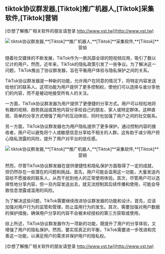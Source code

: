 ## **tiktok协议群发器,**[Tiktok]**推广机器人,**[Tiktok]**采集软件,**[Tiktok]**营销**

[😍想了解推广相关软件的朋友请登录 http://www.vst.tw](http://www.vst.tw)

 <center><img src="https://vst.tw/MP4/tuiguang/png/0.png" alt="tiktok协议群发器,**[Tiktok]**推广机器人,**[Tiktok]**采集软件,**[Tiktok]**营销"></center>

随着社交媒体的不断发展，TikTok作为一款风靡全球的短视频应用，吸引了数以亿计的用户。然而，近年来，TikTok的隐私政策引发了一些争议。为了解决这一问题，TikTok推出了协议群发器，旨在平衡用户体验与隐私保护之间的关系。

TikTok协议群发器是一种新的功能，允许用户在同意的情况下，将特定内容发送给他们的联系人。这项功能为用户提供了更多控制权，使他们可以选择与谁分享他们的内容，而不是被动地接受所有人的关注。

一方面，TikTok协议群发器为用户提供了更便捷的分享方式。用户可以轻松地将有趣的视频、趋势挑战或其他内容分享给自己的朋友、家人或特定群体。这种直观、简单的分享方式增强了用户的互动体验，同时也加强了用户之间的社交联系。

另一方面，TikTok协议群发器也为用户隐私提供了更多保护。通过控制内容的接收者，用户可以避免将个人或敏感信息分享给不相关的人群。这有助于减少用户担心隐私泄露的风险，提升了用户对平台的信任感。

 <center><img src="https://vst.tw/MP4/tuiguang/png/4.png" alt="tiktok协议群发器,**[Tiktok]**推广机器人,**[Tiktok]**采集软件,**[Tiktok]**营销"></center>

然而，尽管TikTok协议群发器在提供便捷性和隐私保护方面取得了一定的成就，但仍然存在一些潜在的问题和挑战。首先，用户可能会滥用这一功能，大量发送内容给不愿接收的联系人，从而干扰到他人的正常使用体验。其次，尽管用户可以选择性地分享内容，但一旦内容发送出去，就无法控制其后续传播和使用，可能会导致信息泄露或滥用的风险。

为了解决这些问题，TikTok需要继续改进协议群发器的功能和设计。首先，应该加强对用户行为的监管和管理，防止滥用行为的发生。其次，需要加强对用户数据的保护措施，确保用户分享的内容不会被未经授权的第三方获取或使用。

综上所述，TikTok协议群发器作为一项新的功能，既提升了用户的分享体验，又增强了用户的隐私保护。然而，要实现真正的平衡，TikTok需要进一步改进和完善这一功能，以满足用户的需求并保护用户的隐私权。

[😍想了解推广相关软件的朋友请登录 http://www.vst.tw](http://www.vst.tw)



